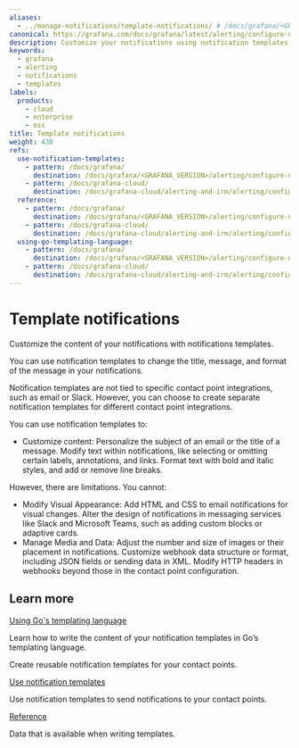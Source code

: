 ```yaml
---
aliases:
  - ../manage-notifications/template-notifications/ # /docs/grafana/<GRAFANA_VERSION>/alerting/manage-notifications/template-notifications/
canonical: https://grafana.com/docs/grafana/latest/alerting/configure-notifications/template-notifications/
description: Customize your notifications using notification templates
keywords:
  - grafana
  - alerting
  - notifications
  - templates
labels:
  products:
    - cloud
    - enterprise
    - oss
title: Template notifications
weight: 430
refs:
  use-notification-templates:
    - pattern: /docs/grafana/
      destination: /docs/grafana/<GRAFANA_VERSION>/alerting/configure-notifications/template-notifications/use-notification-templates/
    - pattern: /docs/grafana-cloud/
      destination: /docs/grafana-cloud/alerting-and-irm/alerting/configure-notifications/template-notifications/use-notification-templates/
  reference:
    - pattern: /docs/grafana/
      destination: /docs/grafana/<GRAFANA_VERSION>/alerting/configure-notifications/template-notifications/reference/
    - pattern: /docs/grafana-cloud/
      destination: /docs/grafana-cloud/alerting-and-irm/alerting/configure-notifications/template-notifications/reference/
  using-go-templating-language:
    - pattern: /docs/grafana/
      destination: /docs/grafana/<GRAFANA_VERSION>/alerting/configure-notifications/template-notifications/language/
    - pattern: /docs/grafana-cloud/
      destination: /docs/grafana-cloud/alerting-and-irm/alerting/configure-notifications/template-notifications/language/
---
```


# Template notifications

Customize the content of your notifications with notifications templates.

You can use notification templates to change the title, message, and format of the message in your notifications.

Notification templates are not tied to specific contact point integrations, such as email or Slack. However, you can choose to create separate notification templates for different contact point integrations.

You can use notification templates to:

- Customize content: Personalize the subject of an email or the title of a message. Modify text within notifications, like selecting or omitting certain labels, annotations, and links. Format text with bold and italic styles, and add or remove line breaks.

However, there are limitations. You cannot:

- Modify Visual Appearance: Add HTML and CSS to email notifications for visual changes. Alter the design of notifications in messaging services like Slack and Microsoft Teams, such as adding custom blocks or adaptive cards.
- Manage Media and Data: Adjust the number and size of images or their placement in notifications. Customize webhook data structure or format, including JSON fields or sending data in XML. Modify HTTP headers in webhooks beyond those in the contact point configuration.

## Learn more

[Using Go's templating language](ref:using-go-templating-language)

Learn how to write the content of your notification templates in Go’s templating language.

Create reusable notification templates for your contact points.

[Use notification templates](ref:use-notification-templates)

Use notification templates to send notifications to your contact points.

[Reference](ref:reference)

Data that is available when writing templates.
